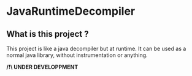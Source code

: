 # JavaRuntimeDecompiler

## What is this project ?

This project is like a java decompiler but at runtime. It can be used as a normal java library, without instrumentation or anything.

**/!\ UNDER DEVELOPPMENT**
